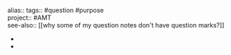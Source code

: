 alias::
tags:: #question #purpose  
project:: #AMT  
see-also:: [[why some of my question notes don't have question marks?]]

-
-